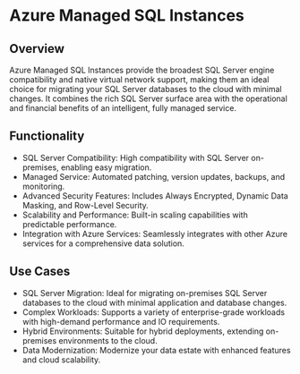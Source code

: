 # Azure Managed SQL Instances
## Overview
Azure Managed SQL Instances provide the broadest SQL Server engine compatibility and native virtual network support, making them an ideal choice for migrating your SQL Server databases to the cloud with minimal changes. It combines the rich SQL Server surface area with the operational and financial benefits of an intelligent, fully managed service.

## Functionality
 - SQL Server Compatibility: High compatibility with SQL Server on-premises, enabling easy migration.
 - Managed Service: Automated patching, version updates, backups, and monitoring.
 - Advanced Security Features: Includes Always Encrypted, Dynamic Data Masking, and Row-Level Security.
 - Scalability and Performance: Built-in scaling capabilities with predictable performance.
 - Integration with Azure Services: Seamlessly integrates with other Azure services for a comprehensive data solution.

## Use Cases
 - SQL Server Migration: Ideal for migrating on-premises SQL Server databases to the cloud with minimal application and database changes.
 - Complex Workloads: Supports a variety of enterprise-grade workloads with high-demand performance and IO requirements.
 - Hybrid Environments: Suitable for hybrid deployments, extending on-premises environments to the cloud.
 - Data Modernization: Modernize your data estate with enhanced features and cloud scalability.
